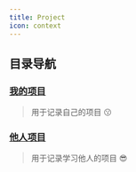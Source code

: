 ```yaml
---
title: Project
icon: context
---
```

## 目录导航

### [我的项目](My/)

> 用于记录自己的项目 😗

### [他人项目](Others/)

> 用于记录学习他人的项目 😎

